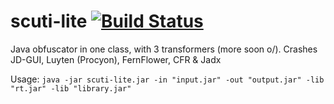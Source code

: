 # scuti-lite [![Build Status](https://travis-ci.org/netindev/scuti-lite.svg?branch=master)](https://travis-ci.org/netindev/scuti-lite)
Java obfuscator in one class, with 3 transformers (more soon o/).
Crashes JD-GUI, Luyten (Procyon), FernFlower, CFR & Jadx

Usage: ```java -jar scuti-lite.jar -in "input.jar" -out "output.jar" -lib "rt.jar" -lib "library.jar"```
